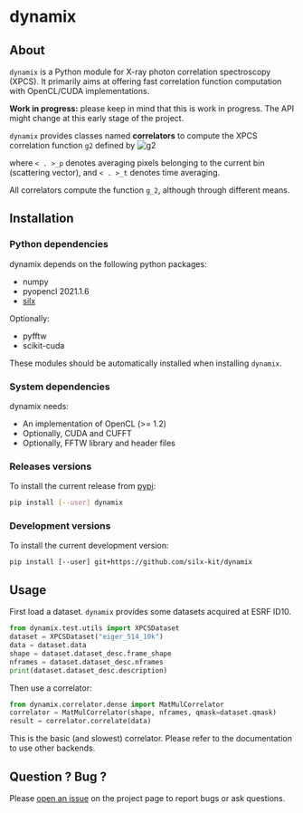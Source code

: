 # dynamix


## About

`dynamix` is a Python module for X-ray photon correlation spectroscopy (XPCS). It primarily aims at offering fast correlation function computation with OpenCL/CUDA implementations.

**Work in progress:** please keep in mind that this is work in progress. The API might change at this early stage of the project.

`dynamix` provides classes named **correlators** to compute the XPCS correlation function `g2` defined by
![g2](https://latex.codecogs.com/gif.latex?g_2(q,&space;\tau)&space;=&space;\dfrac{&space;\langle&space;\langle&space;I(t,&space;p)&space;I(t&space;&plus;&space;\tau,&space;p)&space;\rangle_p&space;\rangle_t&space;}&space;{&space;\langle&space;\langle&space;I(t,&space;p)&space;\rangle_p&space;\langle&space;I(t&space;&plus;&space;\tau,&space;p)&space;\rangle_p&space;\rangle_t&space;})

where `< . >_p` denotes averaging pixels belonging to the current bin (scattering vector), and `< . >_t` denotes time averaging.

All correlators compute the function `g_2`, although through different means.


## Installation

### Python dependencies

dynamix depends on the following python packages:

  - numpy
  - pyopencl 2021.1.6
  - [silx](https://github.com/silx-kit/silx)

Optionally:

- pyfftw
- scikit-cuda

These modules should be automatically installed when installing `dynamix`.

### System dependencies

dynamix needs:

- An implementation of OpenCL (>= 1.2)
- Optionally, CUDA and CUFFT
- Optionally, FFTW library and header files

### Releases versions

To install the current release from [pypi](https://pypi.org/project/dynamix/):

```bash
pip install [--user] dynamix
```

### Development versions

To install the current development version:

```bas
pip install [--user] git+https://github.com/silx-kit/dynamix
```

## Usage

First load a dataset. `dynamix` provides some datasets acquired at ESRF ID10.

```python
from dynamix.test.utils import XPCSDataset
dataset = XPCSDataset("eiger_514_10k")
data = dataset.data
shape = dataset.dataset_desc.frame_shape
nframes = dataset.dataset_desc.nframes
print(dataset.dataset_desc.description)
```

Then use a correlator:

```python
from dynamix.correlator.dense import MatMulCorrelator
correlator = MatMulCorrelator(shape, nframes, qmask=dataset.qmask)
result = correlator.correlate(data)
```

This is the basic (and slowest) correlator. Please refer to the documentation to use other backends.

## Question ? Bug ?

Please [open an issue](https://github.com/silx-kit/dynamix/issues) on the project page to report bugs or ask questions.



